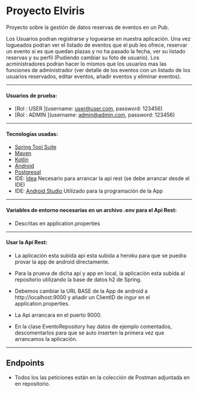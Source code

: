 # Proyecto Elviris

Proyecto sobre la gestión de datos reservas de eventos en un Pub.

Los Usuarios podran registrarse y loguearse en nuestra aplicación.
Una vez logueados podran ver el listado de eventos que el pub les ofrece, reservar un evento si es que quedan plazas y no ha pasado la fecha, ver su listado reservas y su perfil (Pudiendo cambiar su foto de usuario).
Los acministradores podran hacer lo mismos que los usuarios mas las funciones de administrador (ver detalle de los eventos con un listado de los usuarios reservados, editar eventos, añadir eventos y eliminar eventos).


***

#### Usuarios de prueba:
* [Rol : USER ](username: user@user.com, password: 123456)
* [Rol : ADMIN ](username: admin@admin.com, password: 123456)

***

#### Tecnologías usadas:
* [Spring Tool Suite](https://spring.io/)
* [Maven](https://maven.apache.org/)
* [Kotlin](https://kotlinlang.org/)
* [Android](https://www.android.com/)
* [Postgresql](https://www.postgresql.org/)
* IDE: [Idea](https://www.jetbrains.com/es-es/idea/) Necesario para arrancar la api rest (se debe arrancar desde el IDE)
* IDE: [Android Studio](https://developer.android.com/studio) Utilizado para la programación de la App

***


#### Variables de entorno necesarias en un archivo .env para el Api Rest:
* Descritas en application.properties

***


#### Usar la Api Rest:
* La aplicación esta subida api esta subida a heroku para que se puedra provar la app de android directamente.
* Para la prueva de dicha api y app en local, la aplicación esta subida al repositorio utilizando la base de datos h2 de Spring. 
* Debemos cambiar la URL BASE de la App de android a http://localhost:9000 y añadir un ClientID de ingur en el application.properties.
* La Api arrancara en el puerto 9000.

* En la clase EventoRepository hay datos de ejemplo comentados, descomentarlos para que se auto inserten la primera vez que arrancamos la aplicación.

***


## Endpoints

* Todos los las peticiones están en la colección de Postman adjuntada en en repositorio.


```